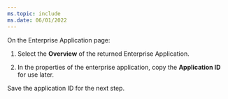 ```yaml
---
ms.topic: include
ms.date: 06/01/2022
---
```


On the Enterprise Application page:

1. Select the **Overview** of the returned Enterprise Application.
 
1. In the properties of the enterprise application, copy the **Application ID** for use later.

Save the application ID for the next step.
